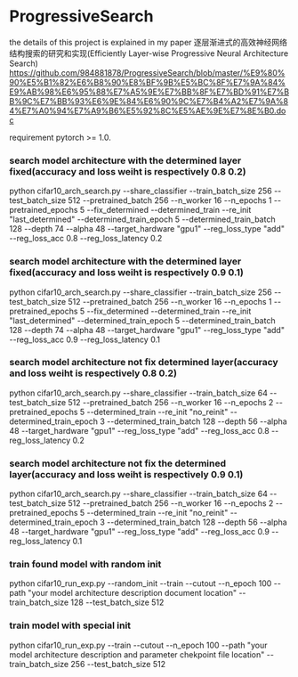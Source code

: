 # ProgressiveSearch

the details of this project is explained in my paper 逐层渐进式的高效神经网络结构搜索的研究和实现(Efficiently Layer-wise Progressive Neural Architecture Search)
https://github.com/984881878/ProgressiveSearch/blob/master/%E9%80%90%E5%B1%82%E6%B8%90%E8%BF%9B%E5%BC%8F%E7%9A%84%E9%AB%98%E6%95%88%E7%A5%9E%E7%BB%8F%E7%BD%91%E7%BB%9C%E7%BB%93%E6%9E%84%E6%90%9C%E7%B4%A2%E7%9A%84%E7%A0%94%E7%A9%B6%E5%92%8C%E5%AE%9E%E7%8E%B0.doc

requirement pytorch >= 1.0.


### search model architecture with the determined layer fixed(accuracy and loss weiht is respectively 0.8 0.2)

python cifar10_arch_search.py --share_classifier --train_batch_size 256 --test_batch_size 512 --pretrained_batch 256 --n_worker 16 --n_epochs 1 --pretrained_epochs 5 --fix_determined --determined_train --re_init "last_determined" --determined_train_epoch 5 --determined_train_batch 128 --depth 74 --alpha 48 --target_hardware "gpu1" --reg_loss_type "add" --reg_loss_acc 0.8 --reg_loss_latency 0.2


### search model architecture with the determined layer fixed(accuracy and loss weiht is respectively 0.9 0.1)

python cifar10_arch_search.py --share_classifier --train_batch_size 256 --test_batch_size 512 --pretrained_batch 256 --n_worker 16 --n_epochs 1 --pretrained_epochs 5 --fix_determined --determined_train --re_init "last_determined" --determined_train_epoch 5 --determined_train_batch 128 --depth 74 --alpha 48 --target_hardware "gpu1" --reg_loss_type "add" --reg_loss_acc 0.9 --reg_loss_latency 0.1

### search model architecture not fix determined layer(accuracy and loss weiht is respectively 0.8 0.2)

python cifar10_arch_search.py --share_classifier --train_batch_size 64 --test_batch_size 512 --pretrained_batch 256 --n_worker 16 --n_epochs 2 --pretrained_epochs 5 --determined_train --re_init "no_reinit" --determined_train_epoch 3 --determined_train_batch 128 --depth 56 --alpha 48 --target_hardware "gpu1" --reg_loss_type "add" --reg_loss_acc 0.8 --reg_loss_latency 0.2

### search model architecture not fix the determined layer(accuracy and loss weiht is respectively 0.9 0.1)

python cifar10_arch_search.py --share_classifier --train_batch_size 64 --test_batch_size 512 --pretrained_batch 256 --n_worker 16 --n_epochs 2 --pretrained_epochs 5 --determined_train --re_init "no_reinit" --determined_train_epoch 3 --determined_train_batch 128 --depth 56 --alpha 48 --target_hardware "gpu1" --reg_loss_type "add" --reg_loss_acc 0.9 --reg_loss_latency 0.1

### train found model with random init

python cifar10_run_exp.py --random_init --train --cutout --n_epoch 100 --path "your model architecture description document location" --train_batch_size 128 --test_batch_size 512

### train model with special init

python cifar10_run_exp.py --train --cutout --n_epoch 100 --path "your model architecture description and parameter chekpoint file location" --train_batch_size 256 --test_batch_size 512
